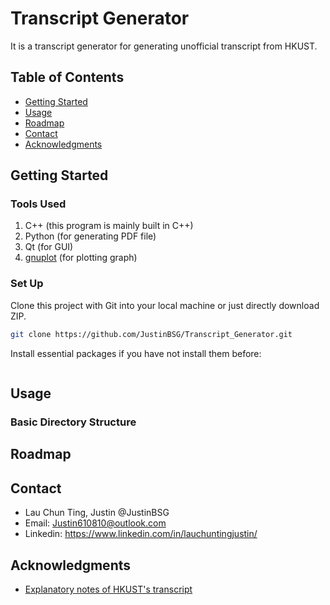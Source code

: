 # Transcript Generator
It is a transcript generator for generating unofficial transcript from HKUST.

## Table of Contents
- [Getting Started](#getting-started)
- [Usage](#usage)
- [Roadmap](#roadmap)
- [Contact](#contact)
- [Acknowledgments](#acknowledgments)

## Getting Started

### Tools Used
1. C++ (this program is mainly built in C++)
2. Python (for generating PDF file)
3. Qt (for GUI)
4. [gnuplot](http://www.gnuplot.info/) (for plotting graph)

### Set Up
Clone this project with Git into your local machine or just directly download ZIP.
```bash
git clone https://github.com/JustinBSG/Transcript_Generator.git
```

Install essential packages if you have not install them before:
```bash
```

## Usage
### Basic Directory Structure

## Roadmap

## Contact
- Lau Chun Ting, Justin @JustinBSG
- Email: Justin610810@outlook.com
- Linkedin: https://www.linkedin.com/in/lauchuntingjustin/

## Acknowledgments
- [Explanatory notes of HKUST's transcript](https://registry.hkust.edu.hk/transcript-grading)
